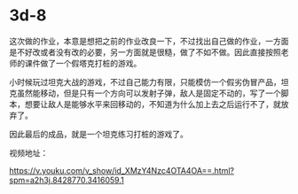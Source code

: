# 3d-8

这次做的作业，本意是想把之前的作业改良一下，不过找出自己做的作业，一方面是不好改或者没有改的必要，另一方面就是很糙，做了不如不做。因此直接按照老师的课件做了一个假塔克打桩的游戏。

小时候玩过坦克大战的游戏，不过自己能力有限，只能模仿一个假劣伪冒产品，坦克虽然能移动，但是只有一个方向可以发射子弹，敌人是固定不动的，写了一个脚本，想要让敌人是能够水平来回移动的，不知道为什么加上去之后运行不了，就放弃了。

因此最后的成品，就是一个坦克练习打桩的游戏了。

视频地址：

https://v.youku.com/v_show/id_XMzY4Nzc4OTA4OA==.html?spm=a2h3j.8428770.3416059.1
